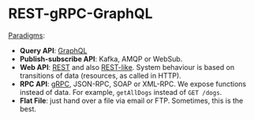 # REST-gRPC-GraphQL

[Paradigms](https://youtu.be/gRZbgsmDj_0?t=97):
* **Query API**: [GraphQL](./graphql/graphql.md)
* **Publish-subscribe API**: Kafka, AMQP or WebSub.
* **Web API**: [REST](./rest/rest.md) and also [REST-like](./rest/restlike-web-services.md). System behaviour is based on transitions of data (resources, as called in HTTP).
* **RPC API**: [gRPC](./grpc/grpc.md), JSON-RPC, SOAP or XML-RPC. We expose functions instead of data. For example, `getAllDogs` instead of `GET /dogs`.
* **Flat File**: just hand over a file via email or FTP. Sometimes, this is the best.
